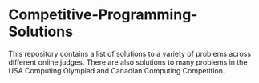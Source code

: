 # Competitive-Programming-Solutions
This repository contains a list of solutions to a variety of problems across different online judges. There are also solutions to many problems in the USA Computing Olympiad and Canadian Computing Competition. 
